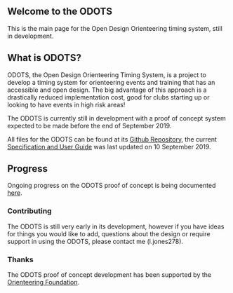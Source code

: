 ## Welcome to the ODOTS 

This is the main page for the Open Design Orienteering timing system, still in development.

## What is ODOTS?

ODOTS, the Open Design Orienteering Timing System, is a project to develop a timing system for orienteering events and training that has an accessible and open design. The big advantage of this approach is a drastically reduced implementation cost, good for clubs starting up or looking to have events in high risk areas!

The ODOTS is currently still in development with a proof of concept system expected to be made before the end of September 2019.

All files for the ODOTS can be found at its [Github Repository](https://github.com/ljones278/ODOTS-Release/), the current [Specification and User Guide](https://raw.githubusercontent.com/ljones278/ODOTS-Release/master/docs/ODOTSManualAndUserGuide.pdf) was last updated on 10 September 2019.

## Progress

Ongoing progress on the ODOTS proof of concept is being documented [here](https://justonemoreresistor.blogspot.com/search/label/ODOTS).

### Contributing

The ODOTS is still very early in its development, however if you have ideas for things you would like to add, questions about the design or require support in using the ODOTS, please contact me (l.jones278).

### Thanks

The ODOTS proof of concept development has been supported by the [Orienteering Foundation](https://www.orienteeringfoundation.org.uk/).